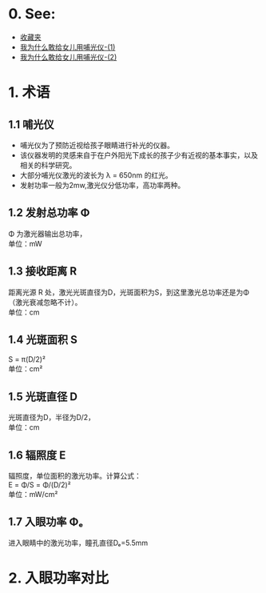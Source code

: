 # 0. See:
  - [收藏夹](https://www.zhihu.com/collection/751819741)    
  - [我为什么敢给女儿用哺光仪-(1)](https://www.zhihu.com/zvideo/1389574125518639104)   
  - [我为什么敢给女儿用哺光仪-(2)](https://www.zhihu.com/zvideo/1389575207279968256)   

# 1. 术语
## 1.1 哺光仪   
  - 哺光仪为了预防近视给孩子眼睛进行补光的仪器。
  - 该仪器发明的灵感来自于在户外阳光下成长的孩子少有近视的基本事实，以及相关的科学研究。
  - 大部分哺光仪激光的波长为 λ = 650nm 的红光。
  - 发射功率一般为2mw,激光仪分低功率，高功率两种。
     
## 1.2 发射总功率 Φ 
Φ 为激光器输出总功率，   
单位：mW
    
## 1.3 接收距离 R
距离光源 R 处，激光光斑直径为D，光斑面积为S，到这里激光总功率还是为Φ（激光衰减忽略不计）。   
单位：cm
    
## 1.4 光斑面积 S
S = π(D/2)²   
单位：cm²  
   
## 1.5 光斑直径 D
光斑直径为D，半径为D/2，  
单位：cm  
   
## 1.6 辐照度 E
辐照度，单位面积的激光功率。计算公式：   
E = Φ/S = Φ/(D/2)²   
单位：mW/cm²   
   
## 1.7 入眼功率 Φₑ
进入眼睛中的激光功率，瞳孔直径Dₑ=5.5mm 

# 2. 入眼功率对比
